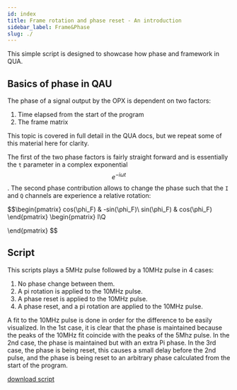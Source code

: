 ```yaml
---
id: index
title: Frame rotation and phase reset - An introduction 
sidebar_label: Frame&Phase
slug: ./
---
```


This simple script is designed to showcase how phase and framework in QUA.

## Basics of phase in QAU

The phase of a signal output by the OPX is dependent on two factors: 

1. Time elapsed from the start of the program
2. The frame matrix

This topic is covered in full detail in the QUA docs, but we repeat some of this material here
for clarity. 

The first of the two phase factors is fairly straight forward and is essentially the `t` parameter 
in a complex exponential $$e^{-i\omega t}$$. The second phase contribution allows to 
change the phase such that the `I` and `Q` channels are experience a relative rotation:

$$\begin{pmatrix}
cos(\phi_F) & -sin(\phi_F)\\ 
sin(\phi_F) & cos(\phi_F)
\end{pmatrix} \begin{pmatrix}
I\\Q 

\end{pmatrix}
$$

## Script

This scripts plays a 5MHz pulse followed by a 10MHz pulse in 4 cases:
1. No phase change between them.
2. A pi rotation is applied to the 10MHz pulse.
3. A phase reset is applied to the 10MHz pulse.
4. A phase reset, and a pi rotation are applied to the 10MHz pulse.

A fit to the 10MHz pulse is done in order for the difference to be easily visualized.
In the 1st case, it is clear that the phase is maintained because the peaks of the 10MHz fit coincide with the peaks of the 5Mhz pulse.
In the 2nd case, the phase is maintained but with an extra Pi phase.
In the 3rd case, the phase is being reset, this causes a small delay before the 2nd pulse, and the phase is being reset to an arbitrary phase calculated from the start of the program.

[download script](reset_phase_demo.py)
 